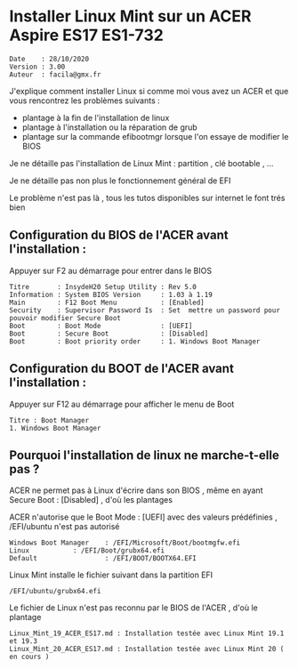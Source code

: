 # Installer Linux Mint sur un ACER Aspire ES17 ES1-732

	Date    : 28/10/2020
	Version : 3.00
	Auteur  : facila@gmx.fr

J'explique comment installer Linux si comme moi vous avez un ACER et que vous rencontrez les problèmes suivants :

- plantage à la fin de l'installation de linux
- plantage à l'installation ou la réparation de grub
- plantage sur la commande efibootmgr lorsque l'on essaye de modifier le BIOS

Je ne détaille pas l'installation de Linux Mint : partition , clé bootable , ... 

Je ne détaille pas non plus le fonctionnement général de EFI

Le problème n'est pas là , tous les tutos disponibles sur internet le font trés bien

## Configuration du BIOS de l'ACER avant l'installation :

Appuyer sur F2 au démarrage pour entrer dans le BIOS

	Titre       : InsydeH20 Setup Utility : Rev 5.0
	Information : System BIOS Version     : 1.03 à 1.19
	Main        : F12 Boot Menu           : [Enabled]
	Security    : Supervisor Password Is  : Set  mettre un password pour pouvoir modifier Secure Boot
	Boot        : Boot Mode               : [UEFI]
	Boot        : Secure Boot             : [Disabled]
	Boot        : Boot priority order     : 1. Windows Boot Manager

## Configuration du BOOT de l'ACER avant l'installation :

Appuyer sur F12 au démarrage pour afficher le menu de Boot

	Titre : Boot Manager
	1. Windows Boot Manager
	
## Pourquoi l'installation de linux ne marche-t-elle pas ?

ACER ne permet pas à Linux d'écrire dans son BIOS , même en ayant Secure Boot : [Disabled] , d'où les plantages

ACER n'autorise que le Boot Mode : [UEFI] avec des valeurs prédéfinies , /EFI/ubuntu n'est pas autorisé

	Windows Boot Manager 	: /EFI/Microsoft/Boot/bootmgfw.efi
	Linux			: /EFI/Boot/grubx64.efi
	Default                 : /EFI/BOOT/BOOTX64.EFI

Linux Mint installe le fichier suivant dans la partition EFI

	/EFI/ubuntu/grubx64.efi

Le fichier de Linux n'est pas reconnu par le BIOS de l'ACER , d'où le plantage

	Linux_Mint_19_ACER_ES17.md : Installation testée avec Linux Mint 19.1 et 19.3
	Linux_Mint_20_ACER_ES17.md : Installation testée avec Linux Mint 20 ( en cours )
